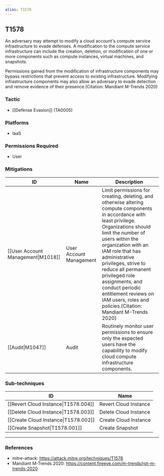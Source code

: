 ```yaml
---
alias: T1578
---
```


## T1578

An adversary may attempt to modify a cloud account's compute service infrastructure to evade defenses. A modification to the compute service infrastructure can include the creation, deletion, or modification of one or more components such as compute instances, virtual machines, and snapshots.

Permissions gained from the modification of infrastructure components may bypass restrictions that prevent access to existing infrastructure. Modifying infrastructure components may also allow an adversary to evade detection and remove evidence of their presence.(Citation: Mandiant M-Trends 2020)


### Tactic
- [[Defense Evasion]] (TA0005)

### Platforms
- IaaS

### Permissions Required
- User

### Mitigations

| ID | Name | Description |
| --- | --- | --- |
| [[User Account Management\|M1018]] | User Account Management | Limit permissions for creating, deleting, and otherwise altering compute components in accordance with least privilege. Organizations should limit the number of users within the organization with an IAM role that has administrative privileges, strive to reduce all permanent privileged role assignments, and conduct periodic entitlement reviews on IAM users, roles and policies.(Citation: Mandiant M-Trends 2020) |
| [[Audit\|M1047]] | Audit | Routinely monitor user permissions to ensure only the expected users have the capability to modify cloud compute infrastructure components. |

### Sub-techniques

| ID | Name |
| --- | --- |
| [[Revert Cloud Instance\|T1578.004]] | Revert Cloud Instance |
| [[Delete Cloud Instance\|T1578.003]] | Delete Cloud Instance |
| [[Create Cloud Instance\|T1578.002]] | Create Cloud Instance |
| [[Create Snapshot\|T1578.001]] | Create Snapshot |


---
### References

- mitre-attack: https://attack.mitre.org/techniques/T1578
- Mandiant M-Trends 2020: https://content.fireeye.com/m-trends/rpt-m-trends-2020
